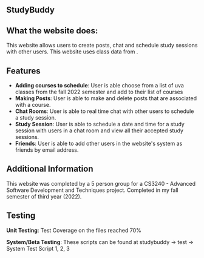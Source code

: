 ## StudyBuddy

## What the website does:
This website allows users to create posts, chat and schedule study sessions with other 
users. This website uses class data from .

## Features
- **Adding courses to schedule**: User is able choose from a list of uva classes from the fall 2022
semester and add to their list of courses
- **Making Posts**: User is able to make and delete posts that are associated with a course.
- **Chat Rooms**: User is able to real time chat with other users to schedule a study session.
- **Study Session**: User is able to schedule a date and time for a study session with users in
a chat room and view all their accepted study sessions.
- **Friends**: User is able to add other users in the website's system as friends by email address.

## Additional Information
This website was completed by a 5 person group for a CS3240 - Advanced Software Development and 
Techniques project. Completed in my fall semester of third year (2022). 

## Testing
**Unit Testing**: Test Coverage on the files reached 70%

**System/Beta Testing**: These scripts can be found at studybuddy -> test -> System Test Script 1, 2, 3
